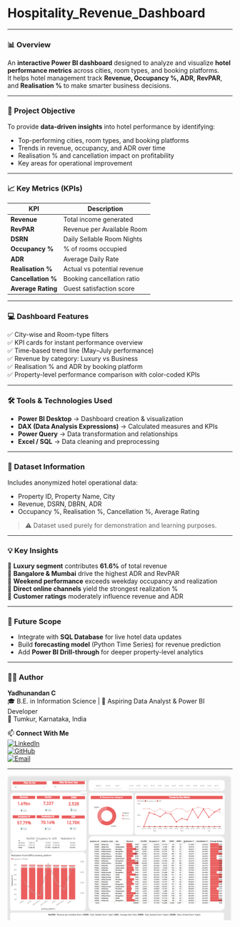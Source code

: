 # Hospitality_Revenue_Dashboard

---

### 📊 Overview
An **interactive Power BI dashboard** designed to analyze and visualize **hotel performance metrics** across cities, room types, and booking platforms.  
It helps hotel management track **Revenue, Occupancy %, ADR, RevPAR**, and **Realisation %** to make smarter business decisions.

---

### 🎯 Project Objective
To provide **data-driven insights** into hotel performance by identifying:
- Top-performing cities, room types, and booking platforms  
- Trends in revenue, occupancy, and ADR over time  
- Realisation % and cancellation impact on profitability  
- Key areas for operational improvement  

---

### 📈 Key Metrics (KPIs)
| KPI | Description |
|------|-------------|
| **Revenue** | Total income generated |
| **RevPAR** | Revenue per Available Room |
| **DSRN** | Daily Sellable Room Nights |
| **Occupancy %** | % of rooms occupied |
| **ADR** | Average Daily Rate |
| **Realisation %** | Actual vs potential revenue |
| **Cancellation %** | Booking cancellation ratio |
| **Average Rating** | Guest satisfaction score |

---

### 💻 Dashboard Features
✅ City-wise and Room-type filters  
✅ KPI cards for instant performance overview  
✅ Time-based trend line (May–July performance)  
✅ Revenue by category: Luxury vs Business  
✅ Realisation % and ADR by booking platform  
✅ Property-level performance comparison with color-coded KPIs  

---

### 🛠️ Tools & Technologies Used
- **Power BI Desktop** → Dashboard creation & visualization  
- **DAX (Data Analysis Expressions)** → Calculated measures and KPIs  
- **Power Query** → Data transformation and relationships  
- **Excel / SQL** → Data cleaning and preprocessing  

---

### 📂 Dataset Information
Includes anonymized hotel operational data:
- Property ID, Property Name, City  
- Revenue, DSRN, DBRN, ADR  
- Occupancy %, Realisation %, Cancellation %, Average Rating  

> ⚠️ Dataset used purely for demonstration and learning purposes.

---

### 💡 Key Insights
🔸 **Luxury segment** contributes **61.6%** of total revenue  
🔸 **Bangalore & Mumbai** drive the highest ADR and RevPAR  
🔸 **Weekend performance** exceeds weekday occupancy and realization  
🔸 **Direct online channels** yield the strongest realization %  
🔸 **Customer ratings** moderately influence revenue and ADR  

---

### 🚀 Future Scope
- Integrate with **SQL Database** for live hotel data updates  
- Build **forecasting model** (Python Time Series) for revenue prediction  
- Add **Power BI Drill-through** for deeper property-level analytics  

---

### 🧑‍💻 Author
**Yadhunandan C**  
🎓 B.E. in Information Science | 💼 Aspiring Data Analyst & Power BI Developer  
📍 Tumkur, Karnataka, India  

📫 **Connect With Me**  
[![LinkedIn](https://img.shields.io/badge/LinkedIn-blue?logo=linkedin)](https://www.linkedin.com/in/yadhunandan-c/)  
[![GitHub](https://img.shields.io/badge/GitHub-black?logo=github)](https://github.com/YadhunandanC)  
[![Email](https://img.shields.io/badge/Email-gray?logo=gmail)](yadhunandan010@gmail.com)

---
![Dashboard Preview](https://github.com/YadhunandanC/Hospitality_Revenue_Dashboard/blob/main/Snapshot%20of%20the%20Dashboard.png)
